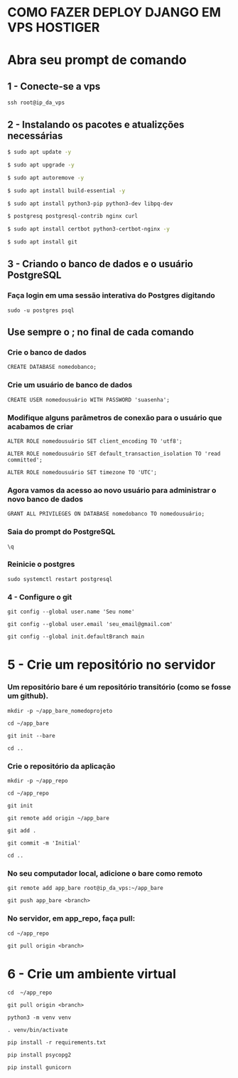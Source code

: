 # COMO FAZER DEPLOY DJANGO EM VPS HOSTIGER

# Abra seu prompt de comando

## 1 - Conecte-se a vps

```
ssh root@ip_da_vps
```

## 2 - Instalando os pacotes e atualizções necessárias

```bash
$ sudo apt update -y

$ sudo apt upgrade -y

$ sudo apt autoremove -y

$ sudo apt install build-essential -y

$ sudo apt install python3-pip python3-dev libpq-dev

$ postgresq postgresql-contrib nginx curl

$ sudo apt install certbot python3-certbot-nginx -y

$ sudo apt install git
```

## 3 - Criando o banco de dados e o usuário PostgreSQL
### Faça login em uma sessão interativa do Postgres digitando

```
sudo -u postgres psql
```
## Use sempre o ; no final de cada comando
### Crie o banco de dados

```
CREATE DATABASE nomedobanco;
```
### Crie um usuário de banco de dados
```
CREATE USER nomedousuário WITH PASSWORD 'suasenha';
```
### Modifique alguns parâmetros de conexão para o usuário que acabamos de criar
```
ALTER ROLE nomedousuário SET client_encoding TO 'utf8';
```
```
ALTER ROLE nomedousuário SET default_transaction_isolation TO 'read committed';
```
```
ALTER ROLE nomedousuário SET timezone TO 'UTC';
```
### Agora vamos da acesso ao novo usuário para administrar o novo banco de dados
```
GRANT ALL PRIVILEGES ON DATABASE nomedobanco TO nomedousuário;
```
### Saia do prompt do PostgreSQL
```
\q
```
### Reinicie o postgres
```
sudo systemctl restart postgresql
```

### 4 - Configure o git

```
git config --global user.name 'Seu nome'
```
```
git config --global user.email 'seu_email@gmail.com'
```
```
git config --global init.defaultBranch main
```

# 5 - Crie um repositório no servidor 

### Um repositório bare é um repositório transitório (como se fosse um github).

```
mkdir -p ~/app_bare_nomedoprojeto
```
```
cd ~/app_bare
```
```
git init --bare
```
```
cd ..
```
### Crie o repositório da aplicação
```
mkdir -p ~/app_repo
```
```
cd ~/app_repo
```
```
git init
```
```
git remote add origin ~/app_bare
```
```
git add . 
```
```
git commit -m 'Initial'
```
```
cd ..
```
### No seu computador local, adicione o bare como remoto
```
git remote add app_bare root@ip_da_vps:~/app_bare
```
```
git push app_bare <branch>
```
### No servidor, em app_repo, faça pull:
```
cd ~/app_repo
```
```
git pull origin <branch>
```

# 6 - Crie um ambiente virtual

```
cd  ~/app_repo
```
```
git pull origin <branch>
```
```
python3 -m venv venv
```
```
. venv/bin/activate
```
```
pip install -r requirements.txt
```
```
pip install psycopg2
```
```
pip install gunicorn
```